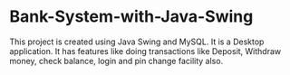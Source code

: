 # Bank-System-with-Java-Swing
This project is created using Java Swing and MySQL.
It is a Desktop application.
It has features like doing transactions like Deposit, Withdraw money, check balance, login and pin change facility also.
